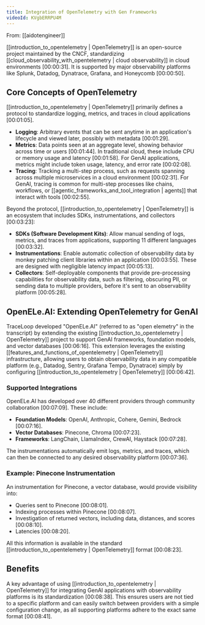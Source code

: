 ```yaml
---
title: Integration of OpenTelemetry with Gen Frameworks
videoId: KVgbERRPU4M
---
```


From: [[aidotengineer]] <br/> 

[[introduction_to_opentelemetry | OpenTelemetry]] is an open-source project maintained by the CNCF, standardizing [[cloud_observability_with_opentelemetry | cloud observability]] in cloud environments <a class="yt-timestamp" data-t="00:00:31">[00:00:31]</a>. It is supported by major observability platforms like Splunk, Datadog, Dynatrace, Grafana, and Honeycomb <a class="yt-timestamp" data-t="00:00:50">[00:00:50]</a>.

## Core Concepts of OpenTelemetry

[[introduction_to_opentelemetry | OpenTelemetry]] primarily defines a protocol to standardize logging, metrics, and traces in cloud applications <a class="yt-timestamp" data-t="00:01:05">[00:01:05]</a>.

*   **Logging**: Arbitrary events that can be sent anytime in an application's lifecycle and viewed later, possibly with metadata <a class="yt-timestamp" data-t="00:01:29">[00:01:29]</a>.
*   **Metrics**: Data points seen at an aggregate level, showing behavior across time or users <a class="yt-timestamp" data-t="00:01:44">[00:01:44]</a>. In traditional cloud, these include CPU or memory usage and latency <a class="yt-timestamp" data-t="00:01:58">[00:01:58]</a>. For GenAI applications, metrics might include token usage, latency, and error rate <a class="yt-timestamp" data-t="00:02:08">[00:02:08]</a>.
*   **Tracing**: Tracking a multi-step process, such as requests spanning across multiple microservices in a cloud environment <a class="yt-timestamp" data-t="00:02:31">[00:02:31]</a>. For GenAI, tracing is common for multi-step processes like chains, workflows, or [[agentic_frameworks_and_tool_integration | agents]] that interact with tools <a class="yt-timestamp" data-t="00:02:55">[00:02:55]</a>.

Beyond the protocol, [[introduction_to_opentelemetry | OpenTelemetry]] is an ecosystem that includes SDKs, instrumentations, and collectors <a class="yt-timestamp" data-t="00:03:23">[00:03:23]</a>:

*   **SDKs (Software Development Kits)**: Allow manual sending of logs, metrics, and traces from applications, supporting 11 different languages <a class="yt-timestamp" data-t="00:03:32">[00:03:32]</a>.
*   **Instrumentations**: Enable automatic collection of observability data by monkey patching client libraries within an application <a class="yt-timestamp" data-t="00:03:55">[00:03:55]</a>. These are designed with negligible latency impact <a class="yt-timestamp" data-t="00:05:13">[00:05:13]</a>.
*   **Collectors**: Self-deployable components that provide pre-processing capabilities for observability data, such as filtering, obscuring PII, or sending data to multiple providers, before it's sent to an observability platform <a class="yt-timestamp" data-t="00:05:28">[00:05:28]</a>.

## OpenELe.AI: Extending OpenTelemetry for GenAI

TraceLoop developed "OpenELe.AI" (referred to as "open elemetry" in the transcript) by extending the existing [[introduction_to_opentelemetry | OpenTelemetry]] project to support GenAI frameworks, foundation models, and vector databases <a class="yt-timestamp" data-t="00:06:16">[00:06:16]</a>. This extension leverages the existing [[features_and_functions_of_opentelemetry | OpenTelemetry]] infrastructure, allowing users to obtain observability data in any compatible platform (e.g., Datadog, Sentry, Grafana Tempo, Dynatrace) simply by configuring [[introduction_to_opentelemetry | OpenTelemetry]] <a class="yt-timestamp" data-t="00:06:42">[00:06:42]</a>.

### Supported Integrations

OpenELe.AI has developed over 40 different providers through community collaboration <a class="yt-timestamp" data-t="00:07:09">[00:07:09]</a>. These include:

*   **Foundation Models**: OpenAI, Anthropic, Cohere, Gemini, Bedrock <a class="yt-timestamp" data-t="00:07:16">[00:07:16]</a>.
*   **Vector Databases**: Pinecone, Chroma <a class="yt-timestamp" data-t="00:07:23">[00:07:23]</a>.
*   **Frameworks**: LangChain, LlamaIndex, CrewAI, Haystack <a class="yt-timestamp" data-t="00:07:28">[00:07:28]</a>.

The instrumentations automatically emit logs, metrics, and traces, which can then be connected to any desired observability platform <a class="yt-timestamp" data-t="00:07:36">[00:07:36]</a>.

### Example: Pinecone Instrumentation

An instrumentation for Pinecone, a vector database, would provide visibility into:
*   Queries sent to Pinecone <a class="yt-timestamp" data-t="00:08:01">[00:08:01]</a>.
*   Indexing processes within Pinecone <a class="yt-timestamp" data-t="00:08:07">[00:08:07]</a>.
*   Investigation of returned vectors, including data, distances, and scores <a class="yt-timestamp" data-t="00:08:10">[00:08:10]</a>.
*   Latencies <a class="yt-timestamp" data-t="00:08:20">[00:08:20]</a>.

All this information is available in the standard [[introduction_to_opentelemetry | OpenTelemetry]] format <a class="yt-timestamp" data-t="00:08:23">[00:08:23]</a>.

## Benefits

A key advantage of using [[introduction_to_opentelemetry | OpenTelemetry]] for integrating GenAI applications with observability platforms is its standardization <a class="yt-timestamp" data-t="00:08:38">[00:08:38]</a>. This ensures users are not tied to a specific platform and can easily switch between providers with a simple configuration change, as all supporting platforms adhere to the exact same format <a class="yt-timestamp" data-t="00:08:41">[00:08:41]</a>.